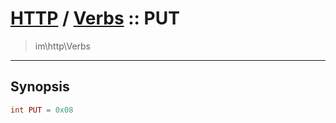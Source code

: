 # [HTTP](http.md) / [Verbs](http-Verbs.md) :: PUT
 > im\http\Verbs
____

## Synopsis
```php
int PUT = 0x08
```
